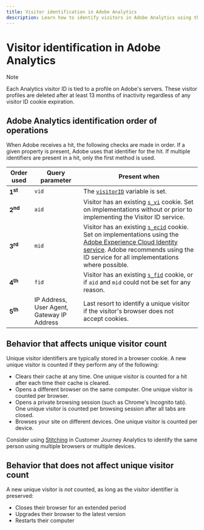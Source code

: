 ```yaml
---
title: Visitor identification in Adobe Analytics
description: Learn how to identify visitors in Adobe Analytics using the latest best practices.
---
```

# Visitor identification in Adobe Analytics

<!-- Intro, always recommend using the visitor ID service -->

>[!NOTE]
>
>Each Analytics visitor ID is tied to a profile on Adobe's servers. These visitor profiles are deleted after at least 13 months of inactivity regardless of any visitor ID cookie expiration.

## Adobe Analytics identification order of operations

When Adobe receives a hit, the following checks are made in order. If a given property is present, Adobe uses that identifier for the hit. If multiple identifiers are present in a hit, only the first method is used.

Order used | Query parameter | Present when
--- | --- | ---
**1<sup>st</sup>** | `vid` | The [`visitorID`](/help/implement/vars/config-vars/visitorid.md) variable is set.
**2<sup>nd</sup>** | `aid` | Visitor has an existing [`s_vi`](https://experienceleague.adobe.com/docs/core-services/interface/ec-cookies/cookies-analytics.html) cookie. Set on implementations without or prior to implementing the Visitor ID service.
**3<sup>rd</sup>** | `mid` | Visitor has an existing [`s_ecid`](https://experienceleague.adobe.com/docs/core-services/interface/ec-cookies/cookies-analytics.html) cookie. Set on implementations using the [Adobe Experience Cloud Identity service](https://experienceleague.adobe.com/docs/id-service/using/home.html). Adobe recommends using the ID service for all implementations where possible.
**4<sup>th</sup>** | `fid` | Visitor has an existing [`s_fid`](https://experienceleague.adobe.com/docs/core-services/interface/ec-cookies/cookies-analytics.html) cookie, or if `aid` and `mid` could not be set for any reason.
**5<sup>th</sup>** | IP Address, User Agent, Gateway IP Address | Last resort to identify a unique visitor if the visitor's browser does not accept cookies.

## Behavior that affects unique visitor count

Unique visitor identifiers are typically stored in a browser cookie. A new unique visitor is counted if they perform any of the following:

* Clears their cache at any time. One unique visitor is counted for a hit after each time their cache is cleared.
* Opens a different browser on the same computer. One unique visitor is counted per browser.
* Opens a private browsing session (such as Chrome's Incognito tab). One unique visitor is counted per browsing session after all tabs are closed.
* Browses your site on different devices. One unique visitor is counted per device.
 
Consider using [Stitching](https://experienceleague.adobe.com/en/docs/analytics-platform/using/stitching/overview) in Customer Journey Analytics to identify the same person using multiple browsers or multiple devices.

## Behavior that does not affect unique visitor count

A new unique visitor is *not* counted, as long as the visitor identifier is preserved:

* Closes their browser for an extended period
* Upgrades their browser to the latest version
* Restarts their computer
